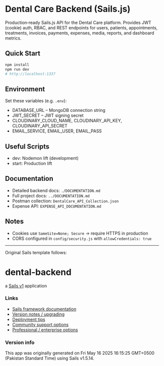 # Dental Care Backend (Sails.js)

Production‑ready Sails.js API for the Dental Care platform. Provides JWT (cookie) auth, RBAC, and REST endpoints for users, patients, appointments, treatments, invoices, payments, expenses, media, reports, and dashboard metrics.

## Quick Start
```bash
npm install
npm run dev
# http://localhost:1337
```

## Environment
Set these variables (e.g. `.env`):
- DATABASE_URL – MongoDB connection string
- JWT_SECRET – JWT signing secret
- CLOUDINARY_CLOUD_NAME, CLOUDINARY_API_KEY, CLOUDINARY_API_SECRET
- EMAIL_SERVICE, EMAIL_USER, EMAIL_PASS

## Useful Scripts
- dev: Nodemon lift (development)
- start: Production lift

## Documentation
- Detailed backend docs: `./DOCUMENTATION.md`
- Full project docs: `../DOCUMENTATION.md`
- Postman collection: `DentalCare_API_Collection.json`
- Expense API: `EXPENSE_API_DOCUMENTATION.md`

## Notes
- Cookies use `SameSite=None; Secure` → require HTTPS in production
- CORS configured in `config/security.js` with `allowCredentials: true`

---

Original Sails template follows:

# dental-backend

a [Sails v1](https://sailsjs.com) application


### Links

+ [Sails framework documentation](https://sailsjs.com/get-started)
+ [Version notes / upgrading](https://sailsjs.com/documentation/upgrading)
+ [Deployment tips](https://sailsjs.com/documentation/concepts/deployment)
+ [Community support options](https://sailsjs.com/support)
+ [Professional / enterprise options](https://sailsjs.com/enterprise)


### Version info

This app was originally generated on Fri May 16 2025 16:15:25 GMT+0500 (Pakistan Standard Time) using Sails v1.5.14.

<!-- Internally, Sails used [`sails-generate@2.0.13`](https://github.com/balderdashy/sails-generate/tree/v2.0.13/lib/core-generators/new). -->



<!--
Note:  Generators are usually run using the globally-installed `sails` CLI (command-line interface).  This CLI version is _environment-specific_ rather than app-specific, thus over time, as a project's dependencies are upgraded or the project is worked on by different developers on different computers using different versions of Node.js, the Sails dependency in its package.json file may differ from the globally-installed Sails CLI release it was originally generated with.  (Be sure to always check out the relevant [upgrading guides](https://sailsjs.com/upgrading) before upgrading the version of Sails used by your app.  If you're stuck, [get help here](https://sailsjs.com/support).)
-->


